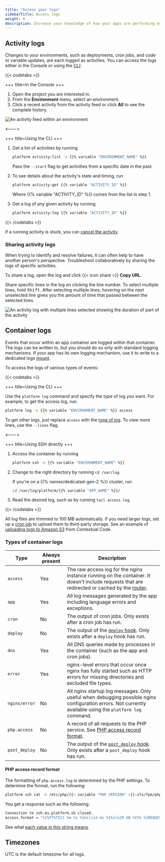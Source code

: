 ```yaml
---
title: "Access your logs"
sidebarTitle: Access logs
weight: 9
description: Increase your knowledge of how your apps are performing by accessing their container and activity logs.
---
```


## Activity logs

Changes to your environments, such as deployments, cron jobs, and code or variable updates,
are each logged as activities.
You can access the logs either in the Console or using the [CLI](../../administration/cli/_index.md):

{{< codetabs >}}

+++
title=In the Console
+++

1. Open the project you are interested in.
2. From the **Environment** menu, select an environment.
3. Click a recent activity from the activity feed or click **All** to see the complete history.

![An activity feed within an environment](/images/management-console/activity.png "0.5")

<--->

+++
title=Using the CLI
+++

1. Get a list of activities by running

   ``` bash
   platform activity:list -e {{% variable "ENVIRONMENT_NAME" %}}
   ```

   Pass the `--start` flag to get activities from a specific date in the past.

2. To see details about the activity's state and timing, run

   ``` bash
   platform activity:get {{% variable "ACTIVITY_ID" %}}
   ```

   Where {{% variable "ACTIVITY_ID" %}} comes from the list in step 1.

3. Get a log of any given activity by running

   ``` bash
   platform activity:log {{% variable "ACTIVITY_ID" %}}
   ```

{{< /codetabs >}}

If a running activity is stuck, you can [cancel the activity](../../environments/cancel-activity.md).

### Sharing activity logs

When trying to identify and resolve failures, it can often help to have another person's perspective.
Troubleshoot collaboratively by sharing the logs of specific activities.

To share a log, open the log and click {{< icon share >}} **Copy URL**.

Share specific lines in the log on clicking the line number.
To select multiple lines, hold <kbd>Shift</kbd>.
After selecting multiple lines,
hovering on the next unselected line gives you the amount of time that passed between the selected lines.

![An activity log with multiple lines selected showing the duration of part of the activity](/images/management-console/activity-lines.png "0.5")

## Container logs

Events that occur within an app container are logged within that container.
The logs can be written to, but you should do so only with standard logging mechanisms.
If your app has its own logging mechanism, use it to write to a dedicated logs [mount](../../create-apps/app-reference.md#mounts).

To access the logs of various types of events:

{{< codetabs >}}

+++
title=Using the CLI
+++

Use the `platform log` command and specify the type of log you want.
For example, to get the access log, run:

```bash
platform log -e {{% variable "ENVIRONMENT_NAME" %}} access
```

To get other logs, just replace `access` with the [type of log](#types-of-container-logs).
To view more lines, use the `--lines` flag.

<--->

+++
title=Using SSH directly
+++

1. Access the container by running 

   ``` bash
   platform ssh -e {{% variable "ENVIRONMENT_NAME" %}}
   ```

2. Change to the right directory by running `cd /var/log`.

   If you're on a {{% names/dedicated-gen-2 %}} cluster, run

   ``` bash
   cd /var/log/platform/{{% variable "APP_NAME" %}}/
   ```

3. Read the desired log, such as by running `tail access.log`.

{{< /codetabs >}}

All log files are trimmed to 100 MB automatically.
If you need larger logs, set up a [cron job](../../create-apps/app-reference.md#crons) to upload them to third-party storage.
See an example of [uploading logs to Amazon S3](https://gitlab.com/contextualcode/platformsh-store-logs-at-s3) from Contextual Code.

### Types of container logs

| Type          | Always present | Description |
| ------------- | -------------- | ----------- |
| `access`      | Yes            | The raw access log for the nginx instance running on the container. It doesn't include requests that are redirected or cached by the [router](../../define-routes/_index.md). |
| `app`         | Yes            | All log messages generated by the app including language errors and exceptions. |
| `cron`        | No             | The output of cron jobs. Only exists after a cron job has run. |
| `deploy`      | No             | The output of the [`deploy` hook](../../create-apps/hooks/hooks-comparison.md#deploy-hook). Only exists after a `deploy` hook has run. |
| `dns`         | Yes            | All DNS queries made by processes in the container (such as the app and cron jobs). |
| `error`       | Yes            | nginx-level errors that occur once nginx has fully started such as HTTP errors for missing directories and excluded file types. |
| `nginx/error` | No             | All nginx startup log messages. Only useful when debugging possible nginx configuration errors. Not currently available using the `platform log` command. |
| `php.access`  | No             | A record of all requests to the PHP service. See [PHP access record format](#php-access-record-format). |
| `post_deploy` | No             | The output of the [`post_deploy` hook](../../create-apps/hooks/hooks-comparison.md#post-deploy-hook). Only exists after a `post_deploy` hook has run. |

#### PHP access record format

The formatting of `php.access.log` is determined by the PHP settings.
To determine the format, run the following:

```bash
platform ssh cat -n /etc/php/{{< variable "PHP_VERSION" >}}-zts/fpm/php-fpm.conf | grep "access.format"
```

You get a response such as the following:

```bash
Connection to ssh.eu.platform.sh closed.
access.format = "%{%FT%TZ}t %m %s %{mili}d ms %{kilo}M kB %C%% %{REQUEST_URI}e"
```

See what [each value in this string means](https://www.php.net/manual/en/install.fpm.configuration.php#access-format).

## Timezones

UTC is the default timezone for all logs.
